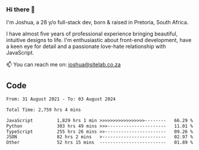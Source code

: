 ### Hi there 👋

I'm Joshua, a 28 y/o full-stack dev, born & raised in Pretoria, South Africa. 

I have almost five years of professional experience bringing beautiful, intuitive designs to life. I'm enthusiastic about front-end development, have a keen eye for detail and a passionate love-hate relationship with JavaScript.

📫 You can reach me on: joshua@sitelab.co.za

## **Code**

<!--START_SECTION:waka-->

```txt
From: 31 August 2021 - To: 03 August 2024

Total Time: 2,759 hrs 4 mins

JavaScript         1,829 hrs 1 min >>>>>>>>>>>>>>>>>--------   66.29 %
Python             303 hrs 49 mins >>>----------------------   11.01 %
TypeScript         255 hrs 26 mins >>-----------------------   09.26 %
JSON               82 hrs 2 mins   >------------------------   02.97 %
Other              52 hrs 15 mins  -------------------------   01.89 %
```

<!--END_SECTION:waka-->
